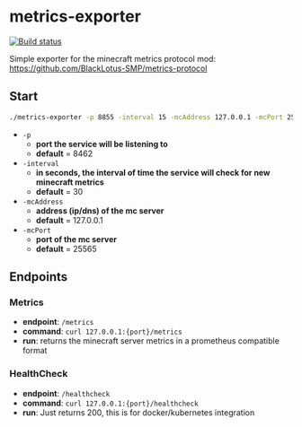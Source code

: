 # metrics-exporter

[![Build status](https://github.com/BlackLotus-SMP/metrics-exporter/actions/workflows/build.yml/badge.svg)](https://github.com/BlackLotus-SMP/metrics-exporter/actions/workflows/build.yml)

Simple exporter for the minecraft metrics protocol mod: https://github.com/BlackLotus-SMP/metrics-protocol

## Start

```bash
./metrics-exporter -p 8855 -interval 15 -mcAddress 127.0.0.1 -mcPort 25565
```
- `-p`
  - **port the service will be listening to**
  - **default** = 8462
- `-interval`
  - **in seconds, the interval of time the service will check for new minecraft metrics**
  - **default** = 30
- `-mcAddress`
  - **address (ip/dns) of the mc server**
  - **default** = 127.0.0.1
- `-mcPort`
    - **port of the mc server**
    - **default** = 25565

## Endpoints

### Metrics
- **endpoint**: `/metrics`
- **command**: `curl 127.0.0.1:{port}/metrics`
- **run**: returns the minecraft server metrics in a prometheus compatible format

### HealthCheck
- **endpoint**: `/healthcheck`
- **command**: `curl 127.0.0.1:{port}/healthcheck`
- **run**: Just returns 200, this is for docker/kubernetes integration